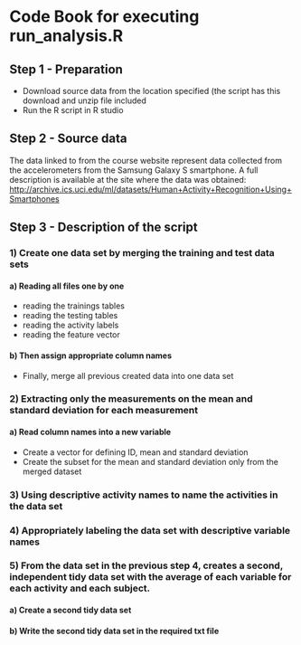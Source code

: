 # Code Book for executing run_analysis.R

## Step 1 - Preparation

* Download source data from the location specified (the script has this download and unzip file included
* Run the R script in R studio


## Step 2 - Source data
The data linked to from the course website represent data collected from the accelerometers from the Samsung Galaxy S smartphone. A full description is available at the site where the data was obtained:
http://archive.ics.uci.edu/ml/datasets/Human+Activity+Recognition+Using+Smartphones


## Step 3 - Description of the script
### 1) Create one data set by merging the training and test data sets
#### a) Reading all files one by one
* reading the trainings tables
* reading the testing tables
* reading the activity labels
* reading the feature vector
#### b) Then assign appropriate column names
* Finally, merge all previous created data into one data set

### 2) Extracting only the measurements on the mean and standard deviation for each measurement
#### a) Read column names into a new variable
* Create a vector for defining ID, mean and standard deviation
* Create the subset for the mean and standard deviation only from the merged dataset

### 3) Using descriptive activity names to name the activities in the data set

### 4) Appropriately labeling the data set with descriptive variable names

### 5) From the data set in the previous step 4, creates a second, independent tidy data set with the average of each variable for each activity and each subject.
#### a) Create a second tidy data set
#### b) Write the second tidy data set in the required txt file
